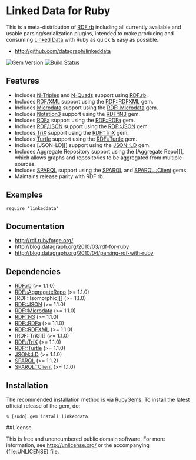 # Linked Data for Ruby

This is a meta-distribution of [RDF.rb][] including all currently available
and usable parsing/serialization plugins, intended to make producing and
consuming [Linked Data][] with Ruby as quick & easy as possible.

* <http://github.com/datagraph/linkeddata>

[![Gem Version](https://badge.fury.io/rb/linkeddata.png)](http://badge.fury.io/rb/linkeddata)
[![Build Status](https://travis-ci.org/ruby-rdf/linkeddata.png?branch=master)](http://travis-ci.org/ruby-rdf/linkeddata)

## Features

* Includes [N-Triples][] and [N-Quads][] support using [RDF.rb][].
* Includes [RDF/XML][] support using the [RDF::RDFXML][] gem.
* Includes [Microdata][] support using the [RDF::Microdata][] gem.
* Includes [Notation3][] support using the [RDF::N3][] gem.
* Includes [RDFa][] support using the [RDF::RDFa][] gem.
* Includes [RDF/JSON][] support using the [RDF::JSON][] gem.
* Includes [TriX][] support using the [RDF::TriX][] gem.
* Includes [Turtle][] support using the [RDF::Turtle][] gem.
* Includes [JSON-LD][] support using the [JSON::LD][] gem.
* Includes Aggregate Repository support using the [Aggregate Repo][], which allows graphs and repositories to be aggregated from multiple sources.
* Includes [SPARQL][] support using the [SPARQL][SPARQL gem] and [SPARQL::Client][] gems
* Maintains release parity with RDF.rb.

## Examples

    require 'linkeddata'

## Documentation

* <http://rdf.rubyforge.org/>
* <http://blog.datagraph.org/2010/03/rdf-for-ruby>
* <http://blog.datagraph.org/2010/04/parsing-rdf-with-ruby>

## Dependencies

* [RDF.rb][] (>= 1.1.0)
* [RDF::AggregateRepo][] (>= 1.1.0)
* [RDF::Isomorphic][] (>= 1.1.0)
* [RDF::JSON][] (>= 1.1.0)
* [RDF::Microdata][] (>= 1.1.0)
* [RDF::N3][] (>= 1.1.0)
* [RDF::RDFa][] (>= 1.1.0)
* [RDF::RDFXML][] (>= 1.1.0)
* [RDF::TriG][] (>= 1.1.0)
* [RDF::TriX][] (>= 1.1.0)
* [RDF::Turtle][] (>= 1.1.0)
* [JSON::LD][] (>= 1.1.0)
* [SPARQL][SPARQL gem] (>= 1.1.2)
* [SPARQL::Client][] (>= 1.1.0)

## Installation

The recommended installation method is via [RubyGems](http://rubygems.org/).
To install the latest official release of the gem, do:

    % [sudo] gem install linkeddata

##License

This is free and unencumbered public domain software. For more information,
see <http://unlicense.org/> or the accompanying {file:UNLICENSE} file.

[RDF.rb]:             http://ruby-rdf.github.com/rdf
[RDF::AggregateRepo]: http://ruby-rdf.github.com/rdf
[RDF::JSON]:          http://ruby-rdf.github.com/rdf-json
[RDF::Microdata]:     http://ruby-rdf.github.com/rdf-microdata
[RDF::N3]:            http://ruby-rdf.github.com/rdf-n3
[RDF::RDFa]:          http://ruby-rdf.github.com/rdf-rdfa
[RDF::RDFXML]:        http://ruby-rdf.github.com/rdf-rdfxml
[RDF::TriX]:          http://ruby-rdf.github.com/rdf-trix
[RDF::Turtle]:        http://ruby-rdf.github.com/rdf-turtle
[RDF::Raptor]:        http://ruby-rdf.github.com/rdf-raptor
[JSON::LD]:           http://gkellogg.github.com/json-ld
[SPARQL gem]:         http://ruby-rdf.github.com/sparql
[SPARQL::Client]:     http://ruby-rdf.github.com/sparql-client
[Linked Data]:        http://linkeddata.org/
[Microdata]:          http://en.wikipedia.org/wiki/Microdata_(HTML)
[N-Quads]:            http://sw.deri.org/2008/07/n-quads/
[N-Triples]:          http://en.wikipedia.org/wiki/N-Triples
[Notation3]:          http://en.wikipedia.org/wiki/Notation3
[RDF/JSON]:           http://n2.talis.com/wiki/RDF_JSON_Specification
[RDF/XML]:            http://en.wikipedia.org/wiki/RDF/XML
[RDFa]:               http://en.wikipedia.org/wiki/RDFa
[SPARQL]:             http://en.wikipedia.org/wiki/Sparql
[TriX]:               http://www.w3.org/2004/03/trix/
[Turtle]:             http://www.w3.org/TR/turtle/
